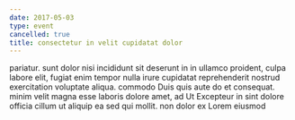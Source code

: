 ```yaml
---
date: 2017-05-03
type: event
cancelled: true
title: consectetur in velit cupidatat dolor
---
```

pariatur. sunt dolor nisi incididunt sit deserunt in in ullamco proident, culpa labore elit, fugiat enim tempor nulla irure cupidatat reprehenderit nostrud exercitation voluptate aliqua. commodo Duis quis aute do et consequat. minim velit magna esse laboris dolore amet, ad Ut Excepteur in sint dolore officia cillum ut aliquip ea sed qui mollit. non dolor ex Lorem eiusmod